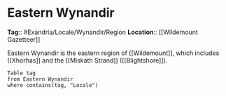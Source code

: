 # Eastern Wynandir
**Tag**:: #Exandria/Locale/Wynandir/Region
**Location**:: [[Wildemount Gazetteer]]

Eastern Wynandir is the eastern region of [[Wildemount]], which includes [[Xhorhas]] and the [[Miskath Strand]] ([[Blightshore]]).
```dataview
Table tag
from Eastern Wynandir
where contains(tag, "Locale")
```